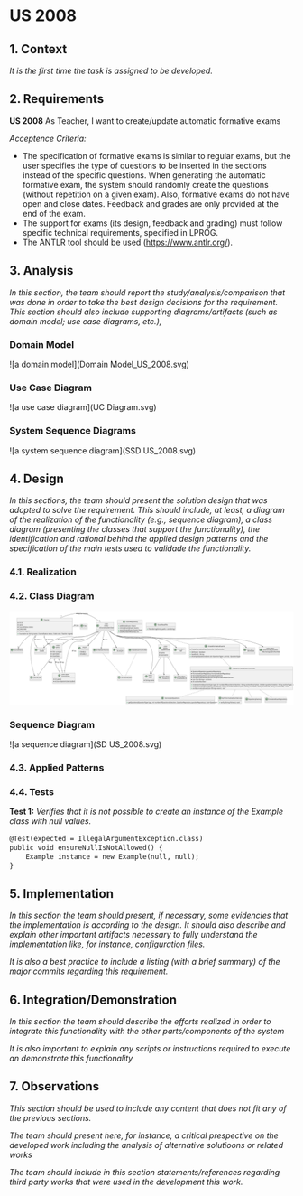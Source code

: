 # US 2008

## 1. Context

*It is the first time the task is assigned to be developed.*

## 2. Requirements

**US 2008** As Teacher, I want to create/update automatic formative exams

*Acceptence Criteria:*

- The specification of formative exams is similar to regular exams, but the user specifies the type of questions to be inserted in the sections instead of the specific questions. When generating the automatic formative exam, the system should randomly create the questions (without repetition on a given exam). Also, formative exams do not have open and close dates. Feedback and grades are only provided at the end of the exam.
- The support for exams (its design, feedback and grading) must follow specific technical requirements, specified in LPROG.
- The ANTLR tool should be used (https://www.antlr.org/).


## 3. Analysis

*In this section, the team should report the study/analysis/comparison that was done in order to take the best design decisions for the requirement. This section should also include supporting diagrams/artifacts (such as domain model; use case diagrams, etc.),*

### Domain Model ###

![a domain model](Domain Model_US_2008.svg)


### Use Case Diagram ###

![a use case diagram](UC Diagram.svg)


### System Sequence Diagrams ###

![a system sequence diagram](SSD US_2008.svg)


## 4. Design

*In this sections, the team should present the solution design that was adopted to solve the requirement. This should include, at least, a diagram of the realization of the functionality (e.g., sequence diagram), a class diagram (presenting the classes that support the functionality), the identification and rational behind the applied design patterns and the specification of the main tests used to validade the functionality.*

### 4.1. Realization

### 4.2. Class Diagram

![a class diagram](class-diagram-01.svg "A Class Diagram")

### Sequence Diagram

![a sequence diagram](SD US_2008.svg)


### 4.3. Applied Patterns

### 4.4. Tests

**Test 1:** *Verifies that it is not possible to create an instance of the Example class with null values.*

```
@Test(expected = IllegalArgumentException.class)
public void ensureNullIsNotAllowed() {
	Example instance = new Example(null, null);
}
````

## 5. Implementation

*In this section the team should present, if necessary, some evidencies that the implementation is according to the design. It should also describe and explain other important artifacts necessary to fully understand the implementation like, for instance, configuration files.*

*It is also a best practice to include a listing (with a brief summary) of the major commits regarding this requirement.*

## 6. Integration/Demonstration

*In this section the team should describe the efforts realized in order to integrate this functionality with the other parts/components of the system*

*It is also important to explain any scripts or instructions required to execute an demonstrate this functionality*

## 7. Observations

*This section should be used to include any content that does not fit any of the previous sections.*

*The team should present here, for instance, a critical prespective on the developed work including the analysis of alternative solutioons or related works*

*The team should include in this section statements/references regarding third party works that were used in the development this work.* 
